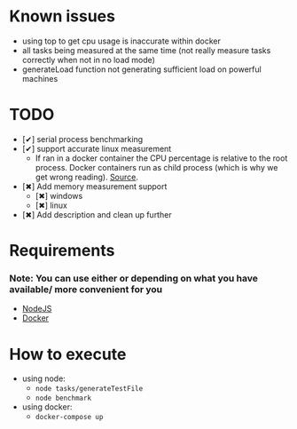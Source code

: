 # Known issues
- using top to get cpu usage is inaccurate within docker
- all tasks being measured at the same time (not really measure tasks correctly when not in no load mode)
- generateLoad function not generating sufficient load on powerful machines

# TODO
- [✔] serial process benchmarking
- [✔] support accurate linux measurement
  - If ran in a docker container the CPU percentage is relative to the root process. Docker containers run as child process (which is why we get wrong reading). [Source](https://medium.com/techlogs/docker-how-to-check-your-containers-cpu-usage-8121515a3b8).
- [✖] Add memory measurement support
  - [✖] windows
  - [✖] linux
- [✖] Add description and clean up further

# Requirements
### Note: You can use either or depending on what you have available/ more convenient for you
- [NodeJS](https://nodejs.org/en/)
- [Docker](https://www.docker.com/get-started)

# How to execute
* using node: 
  * `node tasks/generateTestFile`
  * `node benchmark`
* using docker:
  * `docker-compose up`
